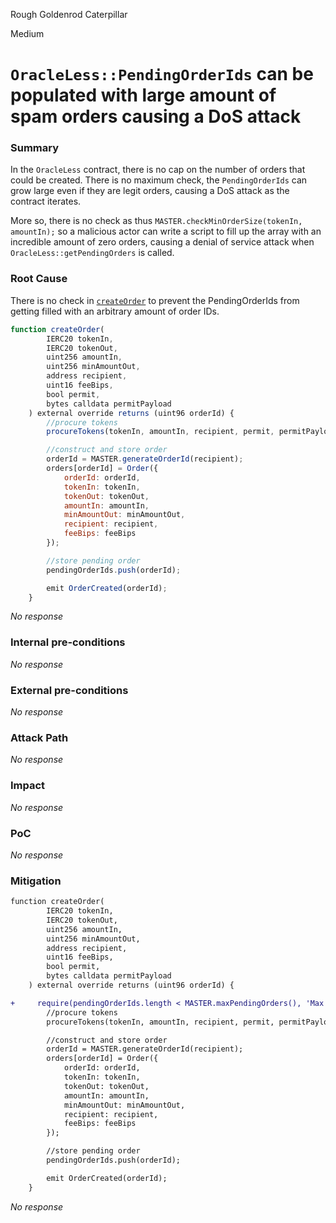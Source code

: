 Rough Goldenrod Caterpillar

Medium

# `OracleLess::PendingOrderIds` can be populated with large amount of spam orders causing a DoS attack

### Summary

In the `OracleLess` contract, there is no cap on the number of orders that could be created. There is no maximum check, the `PendingOrderIds` can grow large even if they are legit orders, causing a DoS attack as the contract iterates. 

More so, there is no check as thus `MASTER.checkMinOrderSize(tokenIn, amountIn);` so a malicious actor can write a script to fill up the array with an incredible amount of zero orders, causing a denial of service attack when `OracleLess::getPendingOrders` is called. 

### Root Cause
There is no check in [`createOrder`](https://github.com/sherlock-audit/2024-11-oku/blob/main/oku-custom-order-types/contracts/automatedTrigger/OracleLess.sol#L38C5-L67C6) to prevent the PendingOrderIds from getting filled with an arbitrary amount of order IDs. 

```js
function createOrder(
        IERC20 tokenIn,
        IERC20 tokenOut,
        uint256 amountIn,
        uint256 minAmountOut,
        address recipient,
        uint16 feeBips,
        bool permit,
        bytes calldata permitPayload
    ) external override returns (uint96 orderId) {
        //procure tokens
        procureTokens(tokenIn, amountIn, recipient, permit, permitPayload);

        //construct and store order
        orderId = MASTER.generateOrderId(recipient);
        orders[orderId] = Order({
            orderId: orderId,
            tokenIn: tokenIn,
            tokenOut: tokenOut,
            amountIn: amountIn,
            minAmountOut: minAmountOut,
            recipient: recipient,
            feeBips: feeBips
        });

        //store pending order
        pendingOrderIds.push(orderId);

        emit OrderCreated(orderId);
    }
```

_No response_

### Internal pre-conditions

_No response_

### External pre-conditions

_No response_

### Attack Path

_No response_

### Impact

_No response_

### PoC

_No response_

### Mitigation
```diff
function createOrder(
        IERC20 tokenIn,
        IERC20 tokenOut,
        uint256 amountIn,
        uint256 minAmountOut,
        address recipient,
        uint16 feeBips,
        bool permit,
        bytes calldata permitPayload
    ) external override returns (uint96 orderId) {

+     require(pendingOrderIds.length < MASTER.maxPendingOrders(), 'Max Order Count Reached');
        //procure tokens
        procureTokens(tokenIn, amountIn, recipient, permit, permitPayload);

        //construct and store order
        orderId = MASTER.generateOrderId(recipient);
        orders[orderId] = Order({
            orderId: orderId,
            tokenIn: tokenIn,
            tokenOut: tokenOut,
            amountIn: amountIn,
            minAmountOut: minAmountOut,
            recipient: recipient,
            feeBips: feeBips
        });

        //store pending order
        pendingOrderIds.push(orderId);

        emit OrderCreated(orderId);
    }
```

_No response_